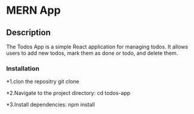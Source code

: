 # MERN App
## Description 
The Todos App is a simple React application for managing todos. It allows users to add new todos, mark them as done or todo, and delete them.
### Installation
*1.clon the repositry 
git clone <repository-url>

*2.Navigate to the project directory:
cd todos-app

*3.Install dependencies:
npm install

